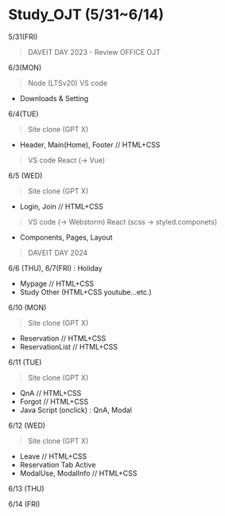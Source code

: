 # Study_OJT (5/31~6/14)

5/31(FRI)
> DAVEIT DAY 2023 - Review
> OFFICE OJT

6/3(MON)
> Node (LTSv20)
> VS code
- Downloads & Setting

6/4(TUE)
> Site clone (GPT X)
- Header, Main(Home), Footer // HTML+CSS
> VS code
> React (→ Vue)

6/5 (WED)
> Site clone (GPT X)
- Login, Join // HTML+CSS
> VS code (→ Webstorm)
> React (scss → styled.componets)
- Components, Pages, Layout 

> DAVEIT DAY 2024 

6/6 (THU), 6/7(FRI) : Holiday
- Mypage // HTML+CSS
- Study Other (HTML+CSS youtube...etc.)

6/10 (MON)
> Site clone (GPT X)
- Reservation // HTML+CSS
- ReservationList // HTML+CSS

6/11 (TUE)
> Site clone (GPT X)
- QnA // HTML+CSS
- Forgot // HTML+CSS
- Java Script (onclick) : QnA, Modal

6/12 (WED)
> Site clone (GPT X)
- Leave // HTML+CSS
- Reservation Tab Active
- ModalUse, ModalInfo // HTML+CSS

6/13 (THU)

6/14 (FRI)

